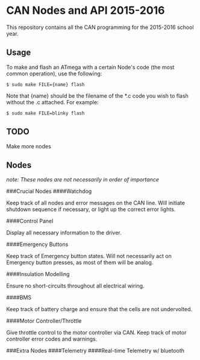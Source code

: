 # CAN Nodes and API 2015-2016
This repository contains all the CAN programming for the 2015-2016 school year.

## Usage

To make and flash an ATmega with a certain Node's code (the most common operation), use the following:

```
$ sudo make FILE={name} flash
```

Note that {name} should be the filename of the \*.c code you wish to flash without the .c attached. For example:

```
$ sudo make FILE=blinky flash
```

## TODO
Make more nodes

## Nodes
*note: These nodes are not necessarily in order of importance*

###Crucial Nodes
####Watchdog

Keep track of all nodes and error messages on the CAN line. Will initiate shutdown sequence if necessary, or light up the correct error lights.

####Control Panel

Display all necessary information to the driver.

####Emergency Buttons

Keep track of Emergency button states. Will not necessarily act on Emergency button presses, as most of them will be analog. 

####Insulation Modelling

Ensure no short-circuits throughout all electrical wiring. 

####BMS

Keep track of battery charge and ensure that the cells are not undervolted.

####Motor Controller/Throttle

Give throttle control to the motor controller via CAN. Keep track of motor controller error codes and warnings.

###Extra Nodes
####Telemetry
####Real-time Telemetry w/ bluetooth
